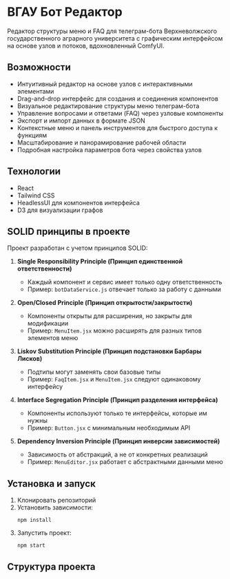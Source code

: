 # ВГАУ Бот Редактор

Редактор структуры меню и FAQ для телеграм-бота Верхневолжского государственного аграрного университета с графическим интерфейсом на основе узлов и потоков, вдохновленный ComfyUI.

## Возможности

- Интуитивный редактор на основе узлов с интерактивными элементами
- Drag-and-drop интерфейс для создания и соединения компонентов
- Визуальное редактирование структуры меню телеграм-бота
- Управление вопросами и ответами (FAQ) через узловые компоненты
- Экспорт и импорт данных в формате JSON
- Контекстные меню и панель инструментов для быстрого доступа к функциям
- Масштабирование и панорамирование рабочей области
- Подробная настройка параметров бота через свойства узлов

## Технологии

- React
- Tailwind CSS
- HeadlessUI для компонентов интерфейса
- D3 для визуализации графов

## SOLID принципы в проекте

Проект разработан с учетом принципов SOLID:

1. **Single Responsibility Principle (Принцип единственной ответственности)**
   - Каждый компонент и сервис имеет только одну ответственность
   - Пример: `botDataService.js` отвечает только за работу с данными

2. **Open/Closed Principle (Принцип открытости/закрытости)**
   - Компоненты открыты для расширения, но закрыты для модификации
   - Пример: `MenuItem.jsx` можно расширять для разных типов элементов меню

3. **Liskov Substitution Principle (Принцип подстановки Барбары Лисков)**
   - Подтипы могут заменять свои базовые типы
   - Пример: `FaqItem.jsx` и `MenuItem.jsx` следуют одинаковому интерфейсу

4. **Interface Segregation Principle (Принцип разделения интерфейса)**
   - Компоненты используют только те интерфейсы, которые им нужны
   - Пример: `Button.jsx` с минимальным необходимым API

5. **Dependency Inversion Principle (Принцип инверсии зависимостей)**
   - Зависимость от абстракций, а не от конкретных реализаций
   - Пример: `MenuEditor.jsx` работает с абстрактными данными меню

## Установка и запуск

1. Клонировать репозиторий
2. Установить зависимости:
   ```
   npm install
   ```
3. Запустить проект:
   ```
   npm start
   ```

## Структура проекта
